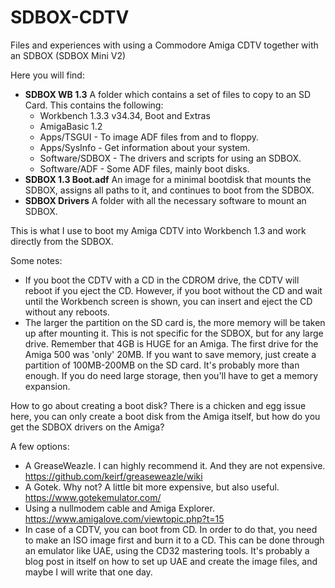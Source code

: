 # SDBOX-CDTV
Files and experiences with using a Commodore Amiga CDTV together with an SDBOX (SDBOX Mini V2)

Here you will find:

* **SDBOX WB 1.3** A folder which contains a set of files to copy to an SD Card. This contains the following:
  * Workbench 1.3.3 v34.34, Boot and Extras
  * AmigaBasic 1.2
  * Apps/TSGUI - To image ADF files from and to floppy.
  * Apps/SysInfo - Get information about your system.
  * Software/SDBOX - The drivers and scripts for using an SDBOX.
  * Software/ADF - Some ADF files, mainly boot disks.
* **SDBOX 1.3 Boot.adf** An image for a minimal bootdisk that mounts the SDBOX, assigns all paths to it, and continues to boot from the SDBOX.
* **SDBOX Drivers** A folder with all the necessary software to mount an SDBOX.

This is what I use to boot my Amiga CDTV into Workbench 1.3 and work directly from the SDBOX.

Some notes:

* If you boot the CDTV with a CD in the CDROM drive, the CDTV will reboot if you eject the CD. However, if you boot without the CD and wait until the Workbench screen is shown, you can insert and eject the CD without any reboots.
* The larger the partition on the SD card is, the more memory will be taken up after mounting it. This is not specific for the SDBOX, but for any large drive. Remember that 4GB is HUGE for an Amiga. The first drive for the Amiga 500 was 'only' 20MB. If you want to save memory, just create a partition of 100MB-200MB on the SD card. It's probably more than enough. If you do need large storage, then you'll have to get a memory expansion.

How to go about creating a boot disk? There is a chicken and egg issue here, you can only create a boot disk from the Amiga itself, but how do you get the SDBOX drivers on the Amiga?

A few options:

* A GreaseWeazle. I can highly recommend it. And they are not expensive. https://github.com/keirf/greaseweazle/wiki
* A Gotek. Why not? A little bit more expensive, but also useful. https://www.gotekemulator.com/
* Using a nullmodem cable and Amiga Explorer. https://www.amigalove.com/viewtopic.php?t=15
* In case of a CDTV, you can boot from CD. In order to do that, you need to make an ISO image first and burn it to a CD. This can be done through an emulator like UAE, using the CD32 mastering tools. It's probably a blog post in itself on how to set up UAE and create the image files, and maybe I will write that one day.
